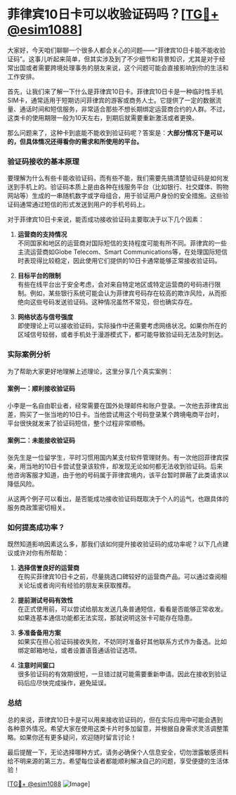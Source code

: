 # 菲律宾10日卡可以收验证码吗？[[TG💪+ @esim1088](https://t.me/s/esim1088)]

大家好，今天咱们聊聊一个很多人都会关心的问题——“菲律宾10日卡能不能收验证码”。这事儿听起来简单，但其实涉及到了不少细节和背景知识，尤其是对于经常出国或者需要跨境处理事务的朋友来说，这个问题可能会直接影响到你的生活和工作安排。

首先，让我们来了解一下什么是菲律宾10日卡。菲律宾10日卡是一种临时性手机SIM卡，通常适用于短期访问菲律宾的游客或商务人士。它提供了一定的数据流量、通话时间和短信服务，非常适合那些不想长期绑定运营商合约的人群。不过，这类卡的使用期限一般为10天左右，到期后就需要重新激活或者更换。

那么问题来了，这种卡到底能不能收到验证码呢？答案是：**大部分情况下是可以的，但具体情况还得看你的需求和所使用的平台。**

### 验证码接收的基本原理

要理解为什么有些卡能收验证码，而有些不能，我们需要先搞清楚验证码是如何发送到手机上的。验证码本质上是由各种在线服务平台（比如银行、社交媒体、购物网站等）生成的一串随机数字或字母组合，用于验证用户身份的安全措施。这些验证码通常通过短信的形式发送到用户的手机号码上。

对于菲律宾10日卡来说，能否成功接收验证码主要取决于以下几个因素：

1. **运营商的支持情况**  
   不同国家和地区的运营商对国际短信的支持程度可能有所不同。菲律宾的一些主流运营商如Globe Telecom、Smart Communications等，在处理国际短信时表现得比较稳定，因此使用它们提供的10日卡通常能够正常接收验证码。

2. **目标平台的限制**  
   有些在线平台出于安全考虑，会对来自特定地区或特定运营商的号码进行限制。例如，某些银行系统可能会认为菲律宾号码存在较高的欺诈风险，从而拒绝向这些号码发送验证码。这种情况虽然不常见，但也确实存在。

3. **网络状态与信号强度**  
   即使理论上可以接收验证码，实际操作中还需要考虑网络状况。如果你所在的区域信号较弱，或者手机处于漫游模式下，都可能导致验证码无法及时到达。

### 实际案例分析

为了帮助大家更好地理解上述理论，这里分享几个真实案例：

#### 案例一：顺利接收验证码
小李是一名自由职业者，经常需要在国外处理邮件和账户登录。一次他去菲律宾出差，购买了一张当地的10日卡。当他尝试用这个号码登录某个跨境电商平台时，平台很快就发来了验证码短信，整个过程非常顺畅。

#### 案例二：未能接收验证码
张先生是一位留学生，平时习惯用国内某支付软件管理财务。有一次他回菲律宾探亲，用当地的10日卡尝试登录该软件，却发现无论如何都无法收到验证码。后来他咨询客服才知道，由于他的号码属于菲律宾境内，该平台暂时屏蔽了此类请求以降低风险。

从这两个例子可以看出，是否能成功接收验证码既取决于个人的运气，也跟具体的服务商政策密切相关。

### 如何提高成功率？

既然知道影响因素这么多，那我们该如何提升接收验证码的成功率呢？以下几点建议或许对你有所帮助：

1. **选择信誉良好的运营商**  
   在购买菲律宾10日卡之前，尽量挑选口碑较好的运营商产品。可以通过查阅相关论坛或者询问有经验的朋友来获取推荐。

2. **提前测试号码有效性**  
   在正式使用前，可以尝试给朋友发送几条普通短信，看看是否能够正常收发。如果连基本通信功能都无法实现，那就说明这张卡可能存在隐患。

3. **多准备备用方案**  
   如果实在担心验证码接收失败，不妨同时准备好其他联系方式作为备选。比如绑定邮箱地址，或者设置语音通话验证选项。

4. **注意时间窗口**  
   很多验证码的有效期很短，一旦错过就可能需要重新申请。因此在接收到验证码后应尽快完成操作，避免延误。

### 总结

总的来说，菲律宾10日卡是可以用来接收验证码的，但在实际应用中可能会遇到各种意外情况。希望大家在使用这类卡片时多加留意，并根据自身需求灵活调整策略。如果你还有更多疑问，欢迎随时留言讨论！

最后提醒一下，无论选择哪种方式，请务必确保个人信息安全，切勿泄露敏感资料给不明来源的第三方。希望每位读者都能顺利解决自己的问题，享受便捷的生活体验！

[[TG💪+ @esim1088](https://t.me/s/esim1088) ![Image](https://i.postimg.cc/4NQfJmqS/Snipaste-2025-05-13-00-14-12.png)]